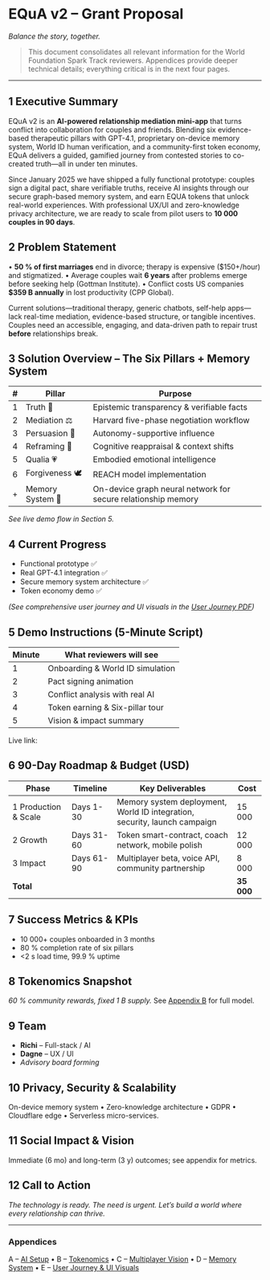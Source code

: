 # EQuA v2 – Grant Proposal
*Balance the story, together.*

> This document consolidates all relevant information for the World Foundation Spark Track reviewers. Appendices provide deeper technical details; everything critical is in the next four pages.

---

## 1  Executive Summary
EQuA v2 is an **AI-powered relationship mediation mini-app** that turns conflict into collaboration for couples and friends. Blending six evidence-based therapeutic pillars with GPT-4.1, proprietary on-device memory system, World ID human verification, and a community-first token economy, EQuA delivers a guided, gamified journey from contested stories to co-created truth—all in under ten minutes.

Since January 2025 we have shipped a fully functional prototype: couples sign a digital pact, share verifiable truths, receive AI insights through our secure graph-based memory system, and earn EQUA tokens that unlock real-world experiences. With professional UX/UI and zero-knowledge privacy architecture, we are ready to scale from pilot users to **10 000 couples in 90 days**.

## 2  Problem Statement
• **50 % of first marriages** end in divorce; therapy is expensive (\$150+/hour) and stigmatized.
• Average couples wait **6 years** after problems emerge before seeking help (Gottman Institute).
• Conflict costs US companies **\$359 B annually** in lost productivity (CPP Global).

Current solutions—traditional therapy, generic chatbots, self-help apps—lack real-time mediation, evidence-based structure, or tangible incentives. Couples need an accessible, engaging, and data-driven path to repair trust **before** relationships break.

## 3  Solution Overview – The Six Pillars + Memory System
| # | Pillar | Purpose |
|---|---------|---------|
| 1 | Truth 💎 | Epistemic transparency & verifiable facts |
| 2 | Mediation ⚖️ | Harvard five-phase negotiation workflow |
| 3 | Persuasion 🎯 | Autonomy-supportive influence |
| 4 | Reframing 🔄 | Cognitive reappraisal & context shifts |
| 5 | Qualia 💗 | Embodied emotional intelligence |
| 6 | Forgiveness 🕊️ | REACH model implementation |
| + | Memory System 🧠 | On-device graph neural network for secure relationship memory |

*See live demo flow in Section 5.*

## 4  Current Progress
- Functional prototype ✅  
- Real GPT-4.1 integration ✅  
- Secure memory system architecture ✅  
- Token economy demo ✅  

*(See comprehensive user journey and UI visuals in the [User Journey PDF](EQUA_PDF_UI_visuals.pdf))*

## 5  Demo Instructions (5-Minute Script)
| Minute | What reviewers will see |
|--------|-------------------------|
| 1 | Onboarding & World ID simulation |
| 2 | Pact signing animation |
| 3 | Conflict analysis with real AI |
| 4 | Token earning & Six-pillar tour |
| 5 | Vision & impact summary |

Live link: **<demo-url>**

## 6  90-Day Roadmap & Budget (USD)
| Phase | Timeline | Key Deliverables | Cost |
|-------|----------|------------------|------|
| 1 Production & Scale | Days 1-30 | Memory system deployment, World ID integration, security, launch campaign | 15 000 |
| 2 Growth | Days 31-60 | Token smart-contract, coach network, mobile polish | 12 000 |
| 3 Impact | Days 61-90 | Multiplayer beta, voice API, community partnership | 8 000 |
| **Total** | | | **35 000** |

## 7  Success Metrics & KPIs
- 10 000+ couples onboarded in 3 months  
- 80 % completion rate of six pillars  
- &lt;2 s load time, 99.9 % uptime  

## 8  Tokenomics Snapshot
*60 % community rewards, fixed 1 B supply.* See [Appendix B](APPENDIX_B_Tokenomics.md) for full model.

## 9  Team
- **Richi** – Full-stack / AI  
- **Dagne** – UX / UI  
- *Advisory board forming*

## 10  Privacy, Security & Scalability
On-device memory system • Zero-knowledge architecture • GDPR • Cloudflare edge • Serverless micro-services.

## 11  Social Impact & Vision
Immediate (6 mo) and long-term (3 y) outcomes; see appendix for metrics.

## 12  Call to Action
*The technology is ready. The need is urgent. Let’s build a world where every relationship can thrive.*

---
### Appendices
A – [AI Setup](APPENDIX_A_AI_SETUP.md)  •  B – [Tokenomics](APPENDIX_B_Tokenomics.md)  •  C – [Multiplayer Vision](APPENDIX_C_Multiplayer_Vision.md)  •  D – [Memory System](APPENDIX_D_Memory_System.md)  •  E – [User Journey & UI Visuals](EQUA_PDF_UI_visuals.pdf)
